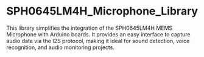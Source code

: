 # SPH0645LM4H_Microphone_Library
This library simplifies the integration of the SPH0645LM4H MEMS Microphone with Arduino boards. It provides an easy interface to capture audio data via the I2S protocol, making it ideal for sound detection, voice recognition, and audio monitoring projects.
